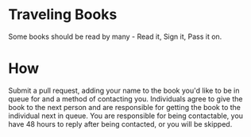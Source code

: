 # Traveling Books

Some books should be read by many - Read it, Sign it, Pass it on.


# How

Submit a pull request, adding your name to the book you'd like to be in queue for and a method of contacting you. Individuals agree to give the book to the next person and are responsible for getting the book to the individual next in queue. You are responsible for being contactable, you have 48 hours to reply after being contacted, or you will be skipped.
